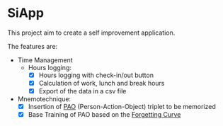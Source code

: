 # SiApp

This project aim to create a self improvement application.

The features are:

- Time Management
    - Hours logging:
        - [x] Hours logging with check-in/out button
        - [x] Calculation of work, lunch and break hours
        - [x] Export of the data in a csv file
- Mnemotechnique:
    - [x] Insertion of [PAO](https://artofmemory.com/blog/pao-system/) (Person-Action-Object) triplet to be memorized
    - [x] Base Training of PAO based on the [Forgetting Curve](https://en.wikipedia.org/wiki/Forgetting_curve)